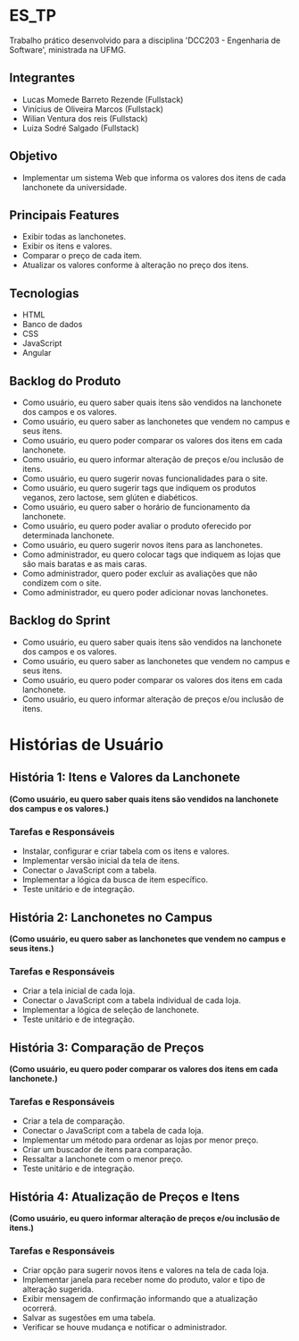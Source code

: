 # ES_TP
 Trabalho prático desenvolvido para a disciplina 'DCC203 - Engenharia de Software', ministrada na UFMG.

 ## Integrantes
- Lucas Momede Barreto Rezende (Fullstack)
- Vinícius de Oliveira Marcos (Fullstack)
- Wilian Ventura dos reis (Fullstack)
- Luiza Sodré Salgado (Fullstack)

## Objetivo
- Implementar um sistema Web que informa os valores dos itens de cada lanchonete da universidade. 

## Principais Features
- Exibir todas as lanchonetes.
- Exibir os itens e valores.
- Comparar o preço de cada item.
- Atualizar os valores conforme à alteração no preço dos itens.

## Tecnologias
- HTML
- Banco de dados
- CSS
- JavaScript
- Angular

## Backlog do Produto
- Como usuário, eu quero saber quais itens são vendidos na lanchonete dos campos e os valores.
- Como usuário, eu quero saber as lanchonetes que vendem no campus e seus itens.
- Como usuário, eu quero poder comparar os valores dos itens em cada lanchonete.
- Como usuário, eu quero informar alteração de preços e/ou inclusão de itens.
- Como usuário, eu quero sugerir novas funcionalidades para o site.
- Como usuário, eu quero sugerir tags que indiquem os produtos veganos, zero lactose, sem glúten e diabéticos.
- Como usuário, eu quero saber o horário de funcionamento da lanchonete.
- Como usuário, eu quero poder avaliar o produto oferecido por determinada lanchonete.
- Como usuário, eu quero sugerir novos itens para as lanchonetes.
- Como administrador, eu quero colocar tags que indiquem as lojas que são mais baratas e as mais caras.
- Como administrador, quero poder excluir as avaliações que não condizem com o site.
- Como administrador, eu quero poder adicionar novas lanchonetes.

## Backlog do Sprint
- Como usuário, eu quero saber quais itens são vendidos na lanchonete dos campos e os valores.
- Como usuário, eu quero saber as lanchonetes que vendem no campus e seus itens.
- Como usuário, eu quero poder comparar os valores dos itens em cada lanchonete.
- Como usuário, eu quero informar alteração de preços e/ou inclusão de itens.

# Histórias de Usuário  

## História 1: Itens e Valores da Lanchonete  
**(Como usuário, eu quero saber quais itens são vendidos na lanchonete dos campus e os valores.)**  

### Tarefas e Responsáveis  
- Instalar, configurar e criar tabela com os itens e valores.  
- Implementar versão inicial da tela de itens.  
- Conectar o JavaScript com a tabela.  
- Implementar a lógica da busca de item específico.  
- Teste unitário e de integração.  

## História 2: Lanchonetes no Campus  
**(Como usuário, eu quero saber as lanchonetes que vendem no campus e seus itens.)**  

### Tarefas e Responsáveis  
- Criar a tela inicial de cada loja.  
- Conectar o JavaScript com a tabela individual de cada loja.  
- Implementar a lógica de seleção de lanchonete.  
- Teste unitário e de integração.  

## História 3: Comparação de Preços  
**(Como usuário, eu quero poder comparar os valores dos itens em cada lanchonete.)**  

### Tarefas e Responsáveis  
- Criar a tela de comparação.  
- Conectar o JavaScript com a tabela de cada loja.  
- Implementar um método para ordenar as lojas por menor preço.  
- Criar um buscador de itens para comparação.  
- Ressaltar a lanchonete com o menor preço.  
- Teste unitário e de integração.  

## História 4: Atualização de Preços e Itens  
**(Como usuário, eu quero informar alteração de preços e/ou inclusão de itens.)**  

### Tarefas e Responsáveis  
- Criar opção para sugerir novos itens e valores na tela de cada loja.  
- Implementar janela para receber nome do produto, valor e tipo de alteração sugerida.  
- Exibir mensagem de confirmação informando que a atualização ocorrerá.  
- Salvar as sugestões em uma tabela.  
- Verificar se houve mudança e notificar o administrador.
